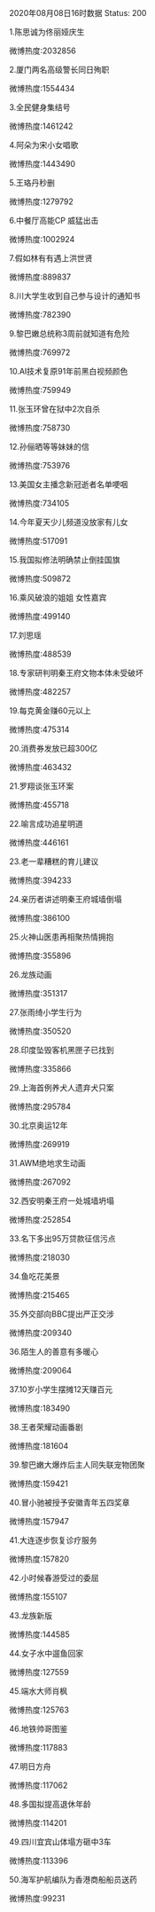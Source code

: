2020年08月08日16时数据
Status: 200

1.陈思诚为佟丽娅庆生

微博热度:2032856

2.厦门两名高级警长同日殉职

微博热度:1554434

3.全民健身集结号

微博热度:1461242

4.阿朵为宋小女唱歌

微博热度:1443490

5.王珞丹秒删

微博热度:1279792

6.中餐厅高能CP 威猛出击

微博热度:1002924

7.假如林有有遇上洪世贤

微博热度:889837

8.川大学生收到自己参与设计的通知书

微博热度:782390

9.黎巴嫩总统称3周前就知道有危险

微博热度:769972

10.AI技术复原91年前黑白视频颜色

微博热度:759949

11.张玉环曾在狱中2次自杀

微博热度:758730

12.孙俪晒等等妹妹的信

微博热度:753976

13.美国女主播念新冠逝者名单哽咽

微博热度:734105

14.今年夏天少儿频道没放家有儿女

微博热度:517091

15.我国拟修法明确禁止倒挂国旗

微博热度:509872

16.乘风破浪的姐姐 女性嘉宾

微博热度:499140

17.刘思瑶

微博热度:488539

18.专家研判明秦王府文物本体未受破坏

微博热度:482257

19.每克黄金赚60元以上

微博热度:475314

20.消费券发放已超300亿

微博热度:463432

21.罗翔谈张玉环案

微博热度:455718

22.喻言成功追星明道

微博热度:446161

23.老一辈糟糕的育儿建议

微博热度:394233

24.亲历者讲述明秦王府城墙倒塌

微博热度:386100

25.火神山医患再相聚热情拥抱

微博热度:355896

26.龙族动画

微博热度:351317

27.张雨绮小学生行为

微博热度:350520

28.印度坠毁客机黑匣子已找到

微博热度:335866

29.上海首例养犬人遗弃犬只案

微博热度:295784

30.北京奥运12年

微博热度:269919

31.AWM绝地求生动画

微博热度:267092

32.西安明秦王府一处城墙坍塌

微博热度:252854

33.名下多出95万贷款征信污点

微博热度:218030

34.鱼吃花美景

微博热度:215465

35.外交部向BBC提出严正交涉

微博热度:209340

36.陌生人的善意有多暖心

微博热度:209064

37.10岁小学生摆摊12天赚百元

微博热度:183490

38.王者荣耀动画番剧

微博热度:181604

39.黎巴嫩大爆炸后主人同失联宠物团聚

微博热度:159421

40.冒小驰被授予安徽青年五四奖章

微博热度:157947

41.大连逐步恢复诊疗服务

微博热度:157820

42.小时候春游受过的委屈

微博热度:155107

43.龙族新版

微博热度:144585

44.女子水中遛鱼回家

微博热度:127559

45.端水大师肖枫

微博热度:125763

46.地铁帅哥图鉴

微博热度:117883

47.明日方舟

微博热度:117062

48.多国拟提高退休年龄

微博热度:114201

49.四川宜宾山体塌方砸中3车

微博热度:113396

50.海军护航编队为香港商船船员送药

微博热度:99231

